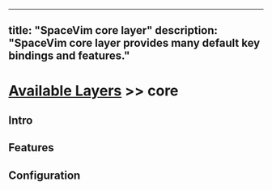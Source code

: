 ---
 title: "SpaceVim core layer"
 description: "SpaceVim core layer provides many default key bindings and features."
 ---

 # [Available Layers](../) >> core
 
 ## Intro
 
 ## Features
 
 ## Configuration
 

